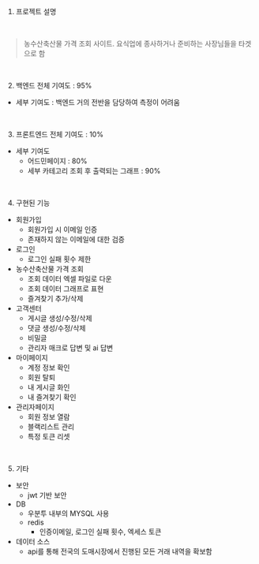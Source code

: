 1. 프로젝트 설명

<br/>

> 농수산축산물 가격 조회 사이트. 요식업에 종사하거나 준비하는 사장님들을 타겟으로 함

<br/>

2. 백엔드 전체 기여도 : 95%
- 세부 기여도 : 백엔드 거의 전반을 담당하여 측정이 어려움

<br/>

3. 프론트엔드 전체 기여도 : 10%
- 세부 기여도
   - 어드민페이지 : 80%
   - 세부 카테고리 조회 후 출력되는 그래프 : 90%

<br/>

4. 구현된 기능
- 회원가입
    - 회원가입 시 이메일 인증
    - 존재하지 않는 이메일에 대한 검증
- 로그인
    - 로그인 실패 횟수 제한
- 농수산축산물 가격 조회
    - 조회 데이터 엑셀 파일로 다운
    - 조회 데이터 그래프로 표현
    - 즐겨찾기 추가/삭제
- 고객센터
    - 게시글 생성/수정/삭제
    - 댓글 생성/수정/삭제
    - 비밀글
    - 관리자 매크로 답변 및 ai 답변
- 마이페이지
    - 계정 정보 확인
    - 회원 탈퇴
    - 내 게시글 화인
    - 내 즐겨찾기 확인
- 관리자페이지
    - 회원 정보 열람
    - 블랙리스트 관리
    - 특정 토큰 리셋

<br/>

5. 기타
- 보안
    - jwt 기반 보안
- DB
    - 우분투 내부의 MYSQL 사용
    - redis
        - 인증이메일, 로그인 실패 횟수, 엑세스 토큰
- 데이터 소스
   - api를 통해 전국의 도매시장에서 진행된 모든 거래 내역을 확보함